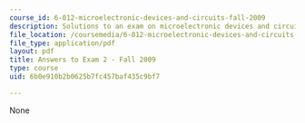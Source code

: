```yaml
---
course_id: 6-012-microelectronic-devices-and-circuits-fall-2009
description: Solutions to an exam on microelectronic devices and circuits.
file_location: /coursemedia/6-012-microelectronic-devices-and-circuits-fall-2009/6b0e910b2b0625b7fc457baf435c9bf7_MIT6_012F09_exam2_sol.pdf
file_type: application/pdf
layout: pdf
title: Answers to Exam 2 - Fall 2009
type: course
uid: 6b0e910b2b0625b7fc457baf435c9bf7

---
```

None